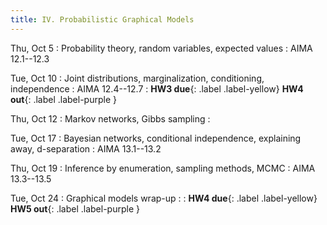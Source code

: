 ```yaml
---
title: IV. Probabilistic Graphical Models
---
```

Thu, Oct 5
: Probability theory, random variables, expected values
  : AIMA 12.1--12.3

Tue, Oct 10
: Joint distributions, marginalization, conditioning, independence
  : AIMA 12.4--12.7
: **HW3 due**{: .label .label-yellow} **HW4 out**{: .label .label-purple }

Thu, Oct 12
: Markov networks, Gibbs sampling
  : 

Tue, Oct 17
: Bayesian networks, conditional independence, explaining away, d-separation
  : AIMA 13.1--13.2

Thu, Oct 19
: Inference by enumeration, sampling methods, MCMC
  : AIMA 13.3--13.5

Tue, Oct 24
: Graphical models wrap-up
  : 
: **HW4 due**{: .label .label-yellow} **HW5 out**{: .label .label-purple }